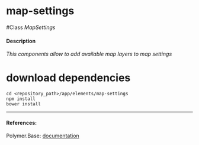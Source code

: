 map-settings
=========


#Class
*MapSettings*

#### Description
*This components allow to add available map layers to map settings*

# download dependencies
```
cd <repository_path>/app/elements/map-settings
npm install
bower install
```

____________
#### References:
Polymer.Base: [documentation](http://polymer.github.io/polymer/)



